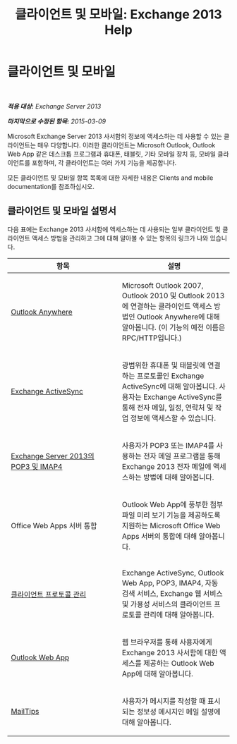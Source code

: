 ﻿---
title: '클라이언트 및 모바일: Exchange 2013 Help'
TOCTitle: 클라이언트 및 모바일
ms:assetid: d67342e7-6ee0-4228-9f84-721b2a53fb4c
ms:mtpsurl: https://technet.microsoft.com/ko-kr/library/JJ150572(v=EXCHG.150)
ms:contentKeyID: 50484298
ms.date: 05/22/2018
mtps_version: v=EXCHG.150
ms.translationtype: MT
---

# 클라이언트 및 모바일

 

_**적용 대상:** Exchange Server 2013_

_**마지막으로 수정된 항목:** 2015-03-09_

Microsoft Exchange Server 2013 사서함의 정보에 액세스하는 데 사용할 수 있는 클라이언트는 매우 다양합니다. 이러한 클라이언트는 Microsoft Outlook, Outlook Web App 같은 데스크톱 프로그램과 휴대폰, 태블릿, 기타 모바일 장치 등, 모바일 클라이언트를 포함하며, 각 클라이언트는 여러 가지 기능을 제공합니다.

모든 클라이언트 및 모바일 항목 목록에 대한 자세한 내용은 Clients and mobile documentation를 참조하십시오.

## 클라이언트 및 모바일 설명서

다음 표에는 Exchange 2013 사서함에 액세스하는 데 사용되는 일부 클라이언트 및 클라이언트 액세스 방법을 관리하고 그에 대해 알아볼 수 있는 항목의 링크가 나와 있습니다.


<table>
<colgroup>
<col style="width: 50%" />
<col style="width: 50%" />
</colgroup>
<thead>
<tr class="header">
<th>항목</th>
<th>설명</th>
</tr>
</thead>
<tbody>
<tr class="odd">
<td><p><a href="outlook-anywhere-exchange-2013-help.md">Outlook Anywhere</a></p></td>
<td><p>Microsoft Outlook 2007, Outlook 2010 및 Outlook 2013에 연결하는 클라이언트 액세스 방법인 Outlook Anywhere에 대해 알아봅니다. (이 기능의 예전 이름은 RPC/HTTP입니다.)</p></td>
</tr>
<tr class="even">
<td><p><a href="exchange-activesync-exchange-2013-help.md">Exchange ActiveSync</a></p></td>
<td><p>광범위한 휴대폰 및 태블릿에 연결하는 프로토콜인 Exchange ActiveSync에 대해 알아봅니다. 사용자는 Exchange ActiveSync를 통해 전자 메일, 일정, 연락처 및 작업 정보에 액세스할 수 있습니다.</p></td>
</tr>
<tr class="odd">
<td><p><a href="pop3-and-imap4-in-exchange-server-2013-exchange-2013-help.md">Exchange Server 2013의 POP3 및 IMAP4</a></p></td>
<td><p>사용자가 POP3 또는 IMAP4를 사용하는 전자 메일 프로그램을 통해 Exchange 2013 전자 메일에 액세스하는 방법에 대해 알아봅니다.</p></td>
</tr>
<tr class="even">
<td><p>Office Web Apps 서버 통합</p></td>
<td><p>Outlook Web App에 풍부한 첨부 파일 미리 보기 기능을 제공하도록 지원하는 Microsoft Office Web Apps 서버의 통합에 대해 알아봅니다.</p></td>
</tr>
<tr class="odd">
<td><p><a href="client-protocol-management-exchange-2013-help.md">클라이언트 프로토콜 관리</a></p></td>
<td><p>Exchange ActiveSync, Outlook Web App, POP3, IMAP4, 자동 검색 서비스, Exchange 웹 서비스 및 가용성 서비스의 클라이언트 프로토콜 관리에 대해 알아봅니다.</p></td>
</tr>
<tr class="even">
<td><p><a href="outlook-web-app-exchange-2013-help.md">Outlook Web App</a></p></td>
<td><p>웹 브라우저를 통해 사용자에게 Exchange 2013 사서함에 대한 액세스를 제공하는 Outlook Web App에 대해 알아봅니다.</p></td>
</tr>
<tr class="odd">
<td><p><a href="https://docs.microsoft.com/ko-kr/exchange/clients-and-mobile-in-exchange-online/mailtips/mailtips">MailTips</a></p></td>
<td><p>사용자가 메시지를 작성할 때 표시되는 정보성 메시지인 메일 설명에 대해 알아봅니다.</p></td>
</tr>
</tbody>
</table>

